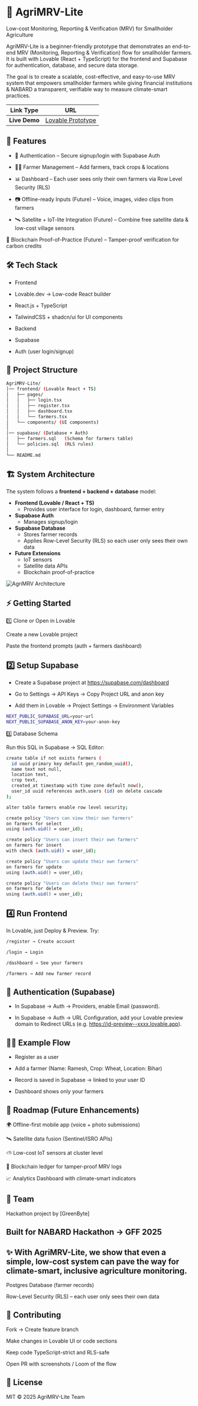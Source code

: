 # 🌱 AgriMRV-Lite

Low-cost Monitoring, Reporting & Verification (MRV) for Smallholder Agriculture

AgriMRV-Lite is a beginner-friendly prototype that demonstrates an end-to-end MRV (Monitoring, Reporting & Verification) flow for smallholder farmers.
It is built with Lovable (React + TypeScript) for the frontend and Supabase for authentication, database, and secure data storage.

The goal is to create a scalable, cost-effective, and easy-to-use MRV system that empowers smallholder farmers while giving financial institutions & NABARD a transparent, verifiable way to measure climate-smart practices.

| Link Type       | URL                                                                 |
|-----------------|----------------------------------------------------------------------|
| **Live Demo**   | [Lovable Prototype](https://lovable.dev/projects/c1ba5e32-e78b-454b-b785-7cca257b671e) |

## 🚀 Features

- 🔐 Authentication – Secure signup/login with Supabase Auth

- 👨‍🌾 Farmer Management – Add farmers, track crops & locations

- 📊 Dashboard – Each user sees only their own farmers via Row Level Security (RLS)

- 📷 Offline-ready Inputs (Future) – Voice, images, video clips from farmers

- 🛰️ Satellite + IoT-lite Integration (Future) – Combine free satellite data & low-cost village sensors

🔗 Blockchain Proof-of-Practice (Future) – Tamper-proof verification for carbon credits

## 🛠️ Tech Stack
- Frontend

- Lovable.dev → Low-code React builder

- React.js + TypeScript

- TailwindCSS + shadcn/ui for UI components

- Backend

- Supabase

- Auth (user login/signup)


## 📂 Project Structure
```bash
AgriMRV-Lite/
│── frontend/ (Lovable React + TS)
│   ├── pages/
│   │   ├── login.tsx
│   │   ├── register.tsx
│   │   ├── dashboard.tsx
│   │   └── farmers.tsx
│   └── components/ (UI components)
│
│── supabase/ (Database + Auth)
│   ├── farmers.sql   (Schema for farmers table)
│   └── policies.sql  (RLS rules)
│
└── README.md
```
## 🏗️ System Architecture

The system follows a **frontend + backend + database** model:

- **Frontend (Lovable / React + TS)**
  - Provides user interface for login, dashboard, farmer entry
- **Supabase Auth**
  - Manages signup/login
- **Supabase Database**
  - Stores farmer records
  - Applies Row-Level Security (RLS) so each user only sees their own data
- **Future Extensions**
  - IoT sensors
  - Satellite data APIs
  - Blockchain proof-of-practice

![AgriMRV Architecture](https://github.com/user-attachments/assets/e016d8a5-0549-484c-82d1-80f7a0f563ee)

## ⚡ Getting Started
1️⃣ Clone or Open in Lovable

Create a new Lovable project

Paste the frontend prompts (auth + farmers dashboard)

## 2️⃣ Setup Supabase

- Create a Supabase project at https://supabase.com/dashboard

- Go to Settings → API Keys → Copy Project URL and anon key

- Add them in Lovable → Project Settings → Environment Variables
```bash
NEXT_PUBLIC_SUPABASE_URL=your-url
NEXT_PUBLIC_SUPABASE_ANON_KEY=your-anon-key
```
3️⃣ Database Schema

Run this SQL in Supabase → SQL Editor:
```bash
create table if not exists farmers (
  id uuid primary key default gen_random_uuid(),
  name text not null,
  location text,
  crop text,
  created_at timestamp with time zone default now(),
  user_id uuid references auth.users (id) on delete cascade
);

alter table farmers enable row level security;

create policy "Users can view their own farmers"
on farmers for select
using (auth.uid() = user_id);

create policy "Users can insert their own farmers"
on farmers for insert
with check (auth.uid() = user_id);

create policy "Users can update their own farmers"
on farmers for update
using (auth.uid() = user_id);

create policy "Users can delete their own farmers"
on farmers for delete
using (auth.uid() = user_id);
```
## 4️⃣ Run Frontend

In Lovable, just Deploy & Preview.
Try:
```bash
/register → Create account

/login → Login

/dashboard → See your farmers

/farmers → Add new farmer record
```
## 🔐 Authentication (Supabase)

- In Supabase → Auth → Providers, enable Email (password).

- In Supabase → Auth → URL Configuration, add your Lovable preview domain to Redirect URLs (e.g. https://id-preview--xxxx.lovable.app).
## 🧑‍💻 Example Flow

- Register as a user

- Add a farmer (Name: Ramesh, Crop: Wheat, Location: Bihar)

- Record is saved in Supabase → linked to your user ID

- Dashboard shows only your farmers

## 📌 Roadmap (Future Enhancements)

🌍 Offline-first mobile app (voice + photo submissions)

🛰️ Satellite data fusion (Sentinel/ISRO APIs)

⛅ Low-cost IoT sensors at cluster level

🔗 Blockchain ledger for tamper-proof MRV logs

📈 Analytics Dashboard with climate-smart indicators

## 🤝 Team

Hackathon project by [GreenByte]

## Built for NABARD Hackathon → GFF 2025

## ✨ With AgriMRV-Lite, we show that even a simple, low-cost system can pave the way for climate-smart, inclusive agriculture monitoring.
Postgres Database (farmer records)

Row-Level Security (RLS) – each user only sees their own data
## 🤝 Contributing

Fork → Create feature branch

Make changes in Lovable UI or code sections

Keep code TypeScript-strict and RLS-safe

Open PR with screenshots / Loom of the flow

## 📜 License

MIT © 2025 AgriMRV-Lite Team
